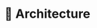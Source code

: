 # 🔨 Architecture

<figure><img src="../../.gitbook/assets/Schémas fonctionnels &#x26; Cartes des livrables - Ops.png" alt=""><figcaption></figcaption></figure>
